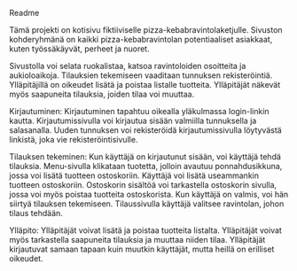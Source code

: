 Readme

Tämä projekti on kotisivu fiktiiviselle pizza-kebabravintolaketjulle. Sivuston kohderyhmänä on kaikki pizza-kebabravintolan potentiaaliset asiakkaat, kuten työssäkäyvät, perheet ja nuoret.

Sivustolla voi selata ruokalistaa, katsoa ravintoloiden osoitteita ja aukioloaikoja. Tilauksien tekemiseen vaaditaan tunnuksen rekisteröintiä. Ylläpitäjillä on oikeudet lisätä ja poistaa listalle tuotteita. Ylläpitäjät näkevät myös saapuneita tilauksia, joiden tilaa voi muuttaa.

Kirjautuminen: Kirjautuminen tapahtuu oikealla yläkulmassa login-linkin kautta. Kirjautumissivulla voi kirjautua sisään valmiilla tunnuksella ja salasanalla. Uuden tunnuksen voi rekisteröidä kirjautumissivulla löytyvästä linkistä, joka vie rekisteröintisivulle.

Tilauksen tekeminen: Kun käyttäjä on kirjautunut sisään, voi käyttäjä tehdä tilauksia. Menu-sivulla klikataan tuotetta, jolloin avautuu ponnahdusikkuna, jossa voi lisätä tuotteen ostoskoriin. Käyttäjä voi lisätä useammankin tuotteen ostoskoriin. Ostoskorin sisältöä voi tarkastella ostoskorin sivulla, jossa voi myös poistaa tuotteita ostoskorista. Kun käyttäjä on valmis, voi hän siirtyä tilauksen tekemiseen. Tilaussivulla käyttäjä valitsee ravintolan, johon tilaus tehdään.

Ylläpito: Ylläpitäjät voivat lisätä ja poistaa tuotteita listalta. Ylläpitäjät voivat myös tarkastella saapuneita tilauksia ja muuttaa niiden tilaa. Ylläpitäjät kirjautuvat samaan tapaan kuin muutkin käyttäjät, mutta heillä on erilliset oikeudet.
